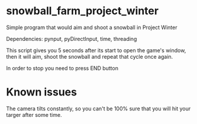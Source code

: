 # snowball_farm_project_winter
Simple program that would aim and shoot a snowball in Project Winter

Dependencies: pynput, pyDirectInput, time, threading

This script gives you 5 seconds after its start to open the game's window, then it will aim, shoot the snowball and repeat that cycle once again. 

In order to stop you need to press END button 

# Known issues

The camera tilts constantly, so you can't be 100% sure that you will hit your targer after some time. 
